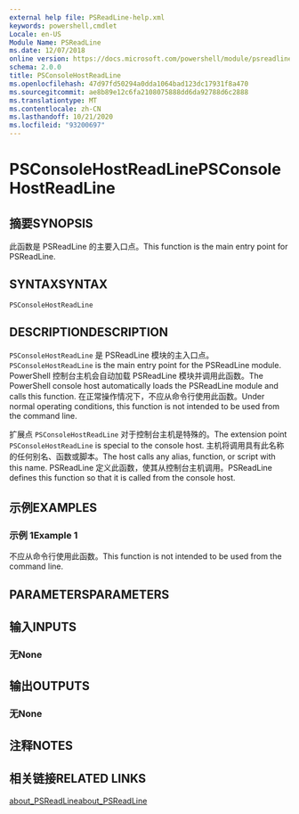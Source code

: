 ```yaml
---
external help file: PSReadLine-help.xml
keywords: powershell,cmdlet
Locale: en-US
Module Name: PSReadLine
ms.date: 12/07/2018
online version: https://docs.microsoft.com/powershell/module/psreadline/psconsolehostreadline?view=powershell-7&WT.mc_id=ps-gethelp
schema: 2.0.0
title: PSConsoleHostReadLine
ms.openlocfilehash: 47d97fd50294a0dda1064bad123dc17931f8a470
ms.sourcegitcommit: ae8b89e12c6fa2108075888dd6da92788d6c2888
ms.translationtype: MT
ms.contentlocale: zh-CN
ms.lasthandoff: 10/21/2020
ms.locfileid: "93200697"
---
```

# <span data-ttu-id="723c4-103">PSConsoleHostReadLine</span><span class="sxs-lookup"><span data-stu-id="723c4-103">PSConsoleHostReadLine</span></span>

## <span data-ttu-id="723c4-104">摘要</span><span class="sxs-lookup"><span data-stu-id="723c4-104">SYNOPSIS</span></span>
<span data-ttu-id="723c4-105">此函数是 PSReadLine 的主要入口点。</span><span class="sxs-lookup"><span data-stu-id="723c4-105">This function is the main entry point for PSReadLine.</span></span>

## <span data-ttu-id="723c4-106">SYNTAX</span><span class="sxs-lookup"><span data-stu-id="723c4-106">SYNTAX</span></span>

```
PSConsoleHostReadLine
```

## <span data-ttu-id="723c4-107">DESCRIPTION</span><span class="sxs-lookup"><span data-stu-id="723c4-107">DESCRIPTION</span></span>

<span data-ttu-id="723c4-108">`PSConsoleHostReadLine` 是 PSReadLine 模块的主入口点。</span><span class="sxs-lookup"><span data-stu-id="723c4-108">`PSConsoleHostReadLine` is the main entry point for the PSReadLine module.</span></span> <span data-ttu-id="723c4-109">PowerShell 控制台主机会自动加载 PSReadLine 模块并调用此函数。</span><span class="sxs-lookup"><span data-stu-id="723c4-109">The PowerShell console host automatically loads the PSReadLine module and calls this function.</span></span> <span data-ttu-id="723c4-110">在正常操作情况下，不应从命令行使用此函数。</span><span class="sxs-lookup"><span data-stu-id="723c4-110">Under normal operating conditions, this function is not intended to be used from the command line.</span></span>

<span data-ttu-id="723c4-111">扩展点 `PSConsoleHostReadLine` 对于控制台主机是特殊的。</span><span class="sxs-lookup"><span data-stu-id="723c4-111">The extension point `PSConsoleHostReadLine` is special to the console host.</span></span> <span data-ttu-id="723c4-112">主机将调用具有此名称的任何别名、函数或脚本。</span><span class="sxs-lookup"><span data-stu-id="723c4-112">The host calls any alias, function, or script with this name.</span></span> <span data-ttu-id="723c4-113">PSReadLine 定义此函数，使其从控制台主机调用。</span><span class="sxs-lookup"><span data-stu-id="723c4-113">PSReadLine defines this function so that it is called from the console host.</span></span>

## <span data-ttu-id="723c4-114">示例</span><span class="sxs-lookup"><span data-stu-id="723c4-114">EXAMPLES</span></span>

### <span data-ttu-id="723c4-115">示例 1</span><span class="sxs-lookup"><span data-stu-id="723c4-115">Example 1</span></span>

<span data-ttu-id="723c4-116">不应从命令行使用此函数。</span><span class="sxs-lookup"><span data-stu-id="723c4-116">This function is not intended to be used from the command line.</span></span>

## <span data-ttu-id="723c4-117">PARAMETERS</span><span class="sxs-lookup"><span data-stu-id="723c4-117">PARAMETERS</span></span>

## <span data-ttu-id="723c4-118">输入</span><span class="sxs-lookup"><span data-stu-id="723c4-118">INPUTS</span></span>

### <span data-ttu-id="723c4-119">无</span><span class="sxs-lookup"><span data-stu-id="723c4-119">None</span></span>

## <span data-ttu-id="723c4-120">输出</span><span class="sxs-lookup"><span data-stu-id="723c4-120">OUTPUTS</span></span>

### <span data-ttu-id="723c4-121">无</span><span class="sxs-lookup"><span data-stu-id="723c4-121">None</span></span>

## <span data-ttu-id="723c4-122">注释</span><span class="sxs-lookup"><span data-stu-id="723c4-122">NOTES</span></span>

## <span data-ttu-id="723c4-123">相关链接</span><span class="sxs-lookup"><span data-stu-id="723c4-123">RELATED LINKS</span></span>

[<span data-ttu-id="723c4-124">about_PSReadLine</span><span class="sxs-lookup"><span data-stu-id="723c4-124">about_PSReadLine</span></span>](./About/about_PSReadLine.md)
